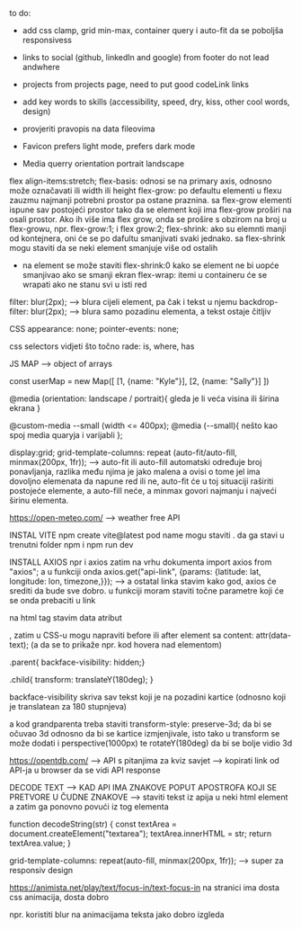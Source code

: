 to do:

-   add css clamp, grid min-max, container query i auto-fit da se poboljša responsivess
-   links to social (github, linkedIn and google) from footer do not lead andwhere
-   projects from projects page, need to put good codeLink links
-   add key words to skills (accessibility, speed, dry, kiss, other cool words, design)
-   provjeriti pravopis na data fileovima

-   Favicon prefers light mode, prefers dark mode
-   Media querry orientation portrait landscape

flex
align-items:stretch;
flex-basis: odnosi se na primary axis, odnosno može označavati ili width ili height
flex-grow: po defaultu elementi u flexu zauzmu najmanji potrebni prostor pa ostane praznina. sa flex-grow elementi ispune sav postojeći prostor tako da se element koji ima flex-grow proširi na osali prostor. Ako ih više ima flex grow, onda se prošire s obzirom na broj u flex-growu, npr. flex-grow:1; i flex grow:2;
flex-shrink: ako su elemnti manji od kontejnera, oni će se po dafultu smanjivati svaki jednako. sa flex-shrink mogu staviti da se neki element smanjuje više od ostalih

-   na element se može staviti flex-shrink:0 kako se element ne bi uopće smanjivao ako se smanji ekran
    flex-wrap: itemi u containeru će se wrapati ako ne stanu svi u isti red

filter: blur(2px); --> blura cijeli element, pa čak i tekst u njemu
backdrop-filter: blur(2px); --> blura samo pozadinu elementa, a tekst ostaje čitljiv

CSS
appearance: none;
pointer-events: none;

css selectors vidjeti što točno rade: is, where, has

JS MAP --> object of arrays

const userMap = new Map([
[1, {name: "Kyle"}],
[2, {name: "Sally"}]
])

@media (orientation: landscape / portrait){ gleda je li veća visina ili širina ekrana }

@custom-media --small (width <= 400px);
@media (--small){ nešto kao spoj media quaryja i varijabli };

display:grid;
grid-template-columns: repeat (auto-fit/auto-fill, minmax(200px, 1fr)); --> auto-fit ili auto-fill automatski određuje broj ponavljanja, razlika među njima je jako malena a ovisi o tome jel ima dovoljno elemenata da napune red ili ne, auto-fit će u toj situaciji raširiti postojeće elemente, a auto-fill neće, a minmax govori najmanju i najveći širinu elementa.

https://open-meteo.com/ --> weather free API

INSTAL VITE
npm create vite@latest
pod name mogu staviti . da ga stavi u trenutni folder
npm i
npm run dev

INSTALL AXIOS
npr i axios
zatim na vrhu dokumenta
import axios from "axios";
a u funkciji onda
axios.get("api-link", {params: {latitude: lat, longitude: lon, timezone,}}); --> a ostatal linka stavim kako god, axios će srediti da bude sve dobro. u funkciji moram staviti točne parametre koji će se onda prebaciti u link

<div className={`nekaKlasa ${nekiIf ? "true" : "false"}`}></div>

na html tag stavim data atribut <div data-text="nešto">, zatim u CSS-u mogu napraviti before ili after element sa content: attr(data-text); (a da se to prikaže npr. kod hovera nad elementom)

.parent{
backface-visibility: hidden;}

.child{
transform: translateY(180deg);
}

backface-visibility skriva sav tekst koji je na pozadini kartice (odnosno koji je translatean za 180 stupnjeva)

a kod grandparenta treba staviti transform-style: preserve-3d; da bi se očuvao 3d odnosno da bi se kartice izmjenjivale, isto tako u transform se može dodati i perspective(1000px) te rotateY(180deg) da bi se bolje vidio 3d

https://opentdb.com/ --> API s pitanjima za kviz
savjet --> kopirati link od API-ja u browser da se vidi API response

DECODE TEXT --> KAD API IMA ZNAKOVE POPUT APOSTROFA KOJI SE PRETVORE U ČUDNE ZNAKOVE --> staviti tekst iz apija u neki html element a zatim ga ponovno povući iz tog elementa

function decodeString(str) {
const textArea = document.createElement("textarea");
textArea.innerHTML = str;
return textArea.value;
}

grid-template-columns: repeat(auto-fill, minmax(200px, 1fr)); --> super za responsiv design

https://animista.net/play/text/focus-in/text-focus-in
na stranici ima dosta css animacija, dosta dobro

npr. koristiti blur na animacijama teksta jako dobro izgleda
